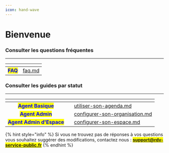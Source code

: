 ```yaml
---
icon: hand-wave
---
```


# Bienvenue

### Consulter les questions fréquentes&#x20;

***

<table data-view="cards"><thead><tr><th align="center"></th><th data-hidden data-card-target data-type="content-ref"></th></tr></thead><tbody><tr><td align="center"><mark style="color:blue;"><strong>FAQ</strong></mark></td><td><a href="documentation-utilisateur/faq.md">faq.md</a></td></tr></tbody></table>

### Consulter les guides par statut&#x20;

***

<table data-view="cards"><thead><tr><th align="center"></th><th data-hidden data-card-cover data-type="files"></th><th data-hidden data-card-target data-type="content-ref"></th></tr></thead><tbody><tr><td align="center"><mark style="color:blue;"><strong>Agent Basique</strong></mark></td><td></td><td><a href="documentation-utilisateur/utiliser-son-agenda.md">utiliser-son-agenda.md</a></td></tr><tr><td align="center"><mark style="color:blue;"><strong>Agent Admin</strong></mark></td><td></td><td><a href="documentation-utilisateur/configurer-son-organisation.md">configurer-son-organisation.md</a></td></tr><tr><td align="center"><mark style="color:blue;"><strong>Agent Admin d'Espace</strong></mark></td><td></td><td><a href="documentation-utilisateur/configurer-son-espace.md">configurer-son-espace.md</a></td></tr></tbody></table>



{% hint style="info" %}
Si vous ne trouvez pas de réponses à vos questions vous souhaitez suggérer des modifications, contactez nous : <mark style="color:$primary;">**support@rdv-service-public.fr**</mark>
{% endhint %}

